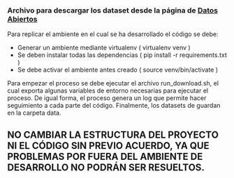 ### Archivo para descargar los dataset desde la página de [Datos Abiertos](http://www.datos.gov.co)

Para replicar el ambiente en el cual se ha desarrollado el código se debe:

* Generar un ambiente mediante virtualenv ( virtualenv venv )
* Se deben instalar todas las dependencias ( pip install -r requirements.txt )
* Se debe activar el ambiente antes creado ( source venv/bin/activate )

Para empezar el proceso se debe ejecutar el archivo run_download.sh, el cual exporta algunas variables de entorno necesarias para ejecutar el proceso. De igual forma, el proceso genera un log que permite hacer seguimiento a cada parte del código. Finalmente, los datasets de guardan en la carpeta data.

## NO CAMBIAR LA ESTRUCTURA DEL PROYECTO NI EL CÓDIGO SIN PREVIO ACUERDO, YA QUE PROBLEMAS POR FUERA DEL AMBIENTE DE DESARROLLO NO PODRÁN SER RESUELTOS.